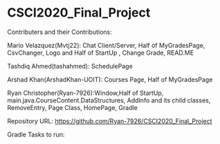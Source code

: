 # CSCI2020_Final_Project

Contributers and their Contributions:

Mario Velazquez(Mvtj22): Chat Client/Server, Half of MyGradesPage, CsvChanger, Logo and Half of StartUp , Change Grade, READ.ME

Tashdiq Ahmed(tashahmed): SchedulePage

Arshad Khan(ArshadKhan-UOIT): Courses Page, Half of MyGradesPage

Ryan Christopher(Ryan-7926):Window,Half of StartUp, main.java.CourseContent.DataStructures, AddInfo and its child classes, RemoveEntry, Page Class, HomePage, Gradle

Repository URL: https://github.com/Ryan-7926/CSCI2020_Final_Project

Gradle Tasks to run:
